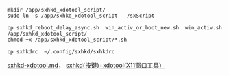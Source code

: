 ```shell
mkdir /app/sxhkd_xdotool_script/
sudo ln -s /app/sxhkd_xdotool_script   /sxScript

cp sxhkd_reboot_delay_async.sh  win_activ_or_boot_new.sh  win_activ.sh  /app/sxhkd_xdotool_script/
chmod +x /app/sxhkd_xdotool_script/*.sh

cp sxhkdrc  ~/.config/sxhkd/sxhkdrc

```


[sxhkd-xdotool.md](http://giteaz:3000/misc/sxhkd-xtotool/src/branch/main/sxhkd-xdotool.md)， [sxhkd(按键)+xdotool(X11窗口工具）](https://blog.csdn.net/hfcaoguilin/article/details/135623440#t0)